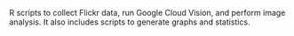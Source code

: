 R scripts to collect Flickr data, run Google Cloud Vision, and perform image analysis. It also includes scripts to generate graphs and statistics.
